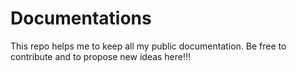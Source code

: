 # Documentations
This repo helps me to keep all my public documentation. 
Be free to contribute and to propose new ideas here!!!
